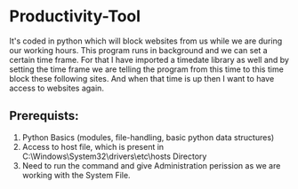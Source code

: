 # Productivity-Tool
It's coded in python which will block websites from us while we are during our working hours.
This program runs in background and we can set a certain time frame. For that I have imported a timedate library as well and
by setting the time frame we are telling the program from this time to this time block these following sites.
And when that time is up then I want to have access to websites again.
## Prerequists: 
1. Python Basics (modules, file-handling, basic python data structures)
2. Access to host file, which is present in C:\Windows\System32\drivers\etc\hosts Directory
3. Need to run the command and give Administration perission as we are working with the System File.
